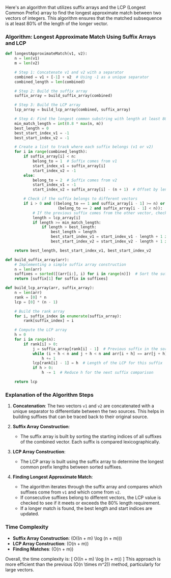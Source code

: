 Here's an algorithm that utilizes suffix arrays and the LCP (Longest Common Prefix) array to find the longest approximate match between two vectors of integers. This algorithm ensures that the matched subsequence is at least 80% of the length of the longer vector.

### Algorithm: Longest Approximate Match Using Suffix Arrays and LCP

```python
def longestApproximateMatch(v1, v2):
    n = len(v1)
    m = len(v2)

    # Step 1: Concatenate v1 and v2 with a separator
    combined = v1 + [-1] + v2  # Using -1 as a unique separator
    combined_length = len(combined)

    # Step 2: Build the suffix array
    suffix_array = build_suffix_array(combined)

    # Step 3: Build the LCP array
    lcp_array = build_lcp_array(combined, suffix_array)

    # Step 4: Find the longest common substring with length at least 80%
    min_match_length = int(0.8 * max(n, m))
    best_length = 0
    best_start_index_v1 = -1
    best_start_index_v2 = -1

    # Create a list to track where each suffix belongs (v1 or v2)
    for i in range(combined_length):
        if suffix_array[i] < n:
            belong_to = 1  # Suffix comes from v1
            start_index_v1 = suffix_array[i]
            start_index_v2 = -1
        else:
            belong_to = 2  # Suffix comes from v2
            start_index_v1 = -1
            start_index_v2 = suffix_array[i] - (n + 1)  # Offset by length of v1 + separator

        # Check if the suffix belongs to different vectors
        if i > 0 and ((belong_to == 1 and suffix_array[i - 1] >= n) or
                       (belong_to == 2 and suffix_array[i - 1] < n)):
            # If the previous suffix comes from the other vector, check LCP
            length = lcp_array[i]
            if length >= min_match_length:
                if length > best_length:
                    best_length = length
                    best_start_index_v1 = start_index_v1 - length + 1 if start_index_v1 != -1 else -1
                    best_start_index_v2 = start_index_v2 - length + 1 if start_index_v2 != -1 else -1

    return best_length, best_start_index_v1, best_start_index_v2

def build_suffix_array(arr):
    # Implementing a simple suffix array construction
    n = len(arr)
    suffixes = sorted([(arr[i:], i) for i in range(n)])  # Sort the suffixes lexicographically
    return [suffix[1] for suffix in suffixes]

def build_lcp_array(arr, suffix_array):
    n = len(arr)
    rank = [0] * n
    lcp = [0] * (n - 1)

    # Build the rank array
    for i, suffix_index in enumerate(suffix_array):
        rank[suffix_index] = i

    # Compute the LCP array
    h = 0
    for i in range(n):
        if rank[i] > 0:
            j = suffix_array[rank[i] - 1]  # Previous suffix in the sorted order
            while (i + h < n and j + h < n and arr[i + h] == arr[j + h]):
                h += 1
            lcp[rank[i] - 1] = h  # Length of the LCP for this suffix
            if h > 0:
                h -= 1  # Reduce h for the next suffix comparison

    return lcp
```

### Explanation of the Algorithm Steps

1. **Concatenation**: The two vectors `v1` and `v2` are concatenated with a unique separator to differentiate between the two sources. This helps in building suffixes that can be traced back to their original source.

2. **Suffix Array Construction**:
   - The suffix array is built by sorting the starting indices of all suffixes of the combined vector. Each suffix is compared lexicographically.

3. **LCP Array Construction**:
   - The LCP array is built using the suffix array to determine the longest common prefix lengths between sorted suffixes.

4. **Finding Longest Approximate Match**:
   - The algorithm iterates through the suffix array and compares which suffixes come from `v1` and which come from `v2`.
   - If consecutive suffixes belong to different vectors, the LCP value is checked to see if it meets or exceeds the 80% length requirement.
   - If a longer match is found, the best length and start indices are updated.

### Time Complexity

- **Suffix Array Construction**: \(O((n + m) \log (n + m))\)
- **LCP Array Construction**: \(O(n + m)\)
- **Finding Matches**: \(O(n + m)\)

Overall, the time complexity is:
\[
O((n + m) \log (n + m))
\]
This approach is more efficient than the previous \(O(n \times m^2)\) method, particularly for large vectors.
